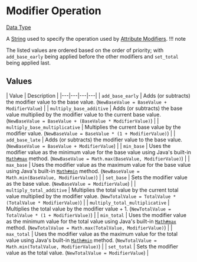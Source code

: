 # Modifier Operation
[Data Type](../data_types.md)

A [String](string.md) used to specify the operation used by [Attribute Modifiers](attribute_modifier.md).
!!! note
    
  The listed values are ordered based on the order of priority; with `add_base_early` being applied before the other modifiers and `set_total` being applied last.
## Values

 | Value | Description | 
|---|---|---|---|
 | `add_base_early` | Adds (or subtracts) the modifier value to the base value. (`NewBaseValue = BaseValue + ModifierValue`) | 
 | `multiply_base_additive` | Adds (or subtracts) the base value multiplied by the modifier value to the current base value. (`NewBaseValue = BaseValue + (BaseValue * ModifierValue)`) | 
 | `multiply_base_multiplicative` | Multiplies the current base value by the modifier value. (`NewBaseValue = BaseValue * (1 + ModifierValue)`) | 
 | `add_base_late` | Adds (or subtracts) the modifier value to the base value. (`NewBaseValue = BaseValue + ModifierValue`) | 
 | `min_base` | Uses the modifier value as the minimum value for the base value using Java's built-in [`Math#max`](https://docs.oracle.com/javase/8/docs/api/java/lang/Math.html#max-double-double-) method. (`NewBaseValue = Math.max(BaseValue, ModifierValue)`) | 
 | `max_base` | Uses the modifier value as the maximum value for the base value using Java's built-in [`Math#min`](https://docs.oracle.com/javase/8/docs/api/java/lang/Math.html#min-double-double-) method. (`NewBaseValue = Math.min(BaseValue, ModifierValue)`) | 
 | `set_base` | Sets the modifier value as the base value. (`NewBaseValue = ModifierValue`) | 
 | `multiply_total_additive` | Multiplies the total value by the current total value multiplied by the modifier value. (`NewTotalValue = TotalValue * (TotalValue * ModifierValue)`) | 
 | `multiply_total_multiplicative` | Multiplies the total value by the modifier value + 1. (`NewTotalValue = TotalValue * (1 + ModifierValue)`) | 
 | `min_total` | Uses the modifier value as the minimum value for the total value using Java's built-in [`Math#max`](https://docs.oracle.com/javase/8/docs/api/java/lang/Math.html#max-double-double-) method. (`NewTotalValue = Math.max(TotalValue, ModifierValue)`) | 
 | `max_total` | Uses the modifier value as the maximum value for the total value using Java's built-in [`Math#min`](https://docs.oracle.com/javase/8/docs/api/java/lang/Math.html#min-double-double-) method. (`NewTotalValue = Math.min(TotalValue, ModifierValue)`) | 
 | `set_total` | Sets the modifier value as the total value. (`NewTotalValue = ModifierValue`) | 

